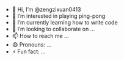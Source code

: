 - 👋 Hi, I’m @zengzixuan0413
- 👀 I’m interested in playing ping-pong
- 🌱 I’m currently learning how to write code
- 💞️ I’m looking to collaborate on ...
- 📫 How to reach me ...
- 😄 Pronouns: ...
- ⚡ Fun fact: ...

<!---
zengzixuan0413/zengzixuan0413 is a ✨ special ✨ repository because its `README.md` (this file) appears on your GitHub profile.
You can click the Preview link to take a look at your changes.
--->
